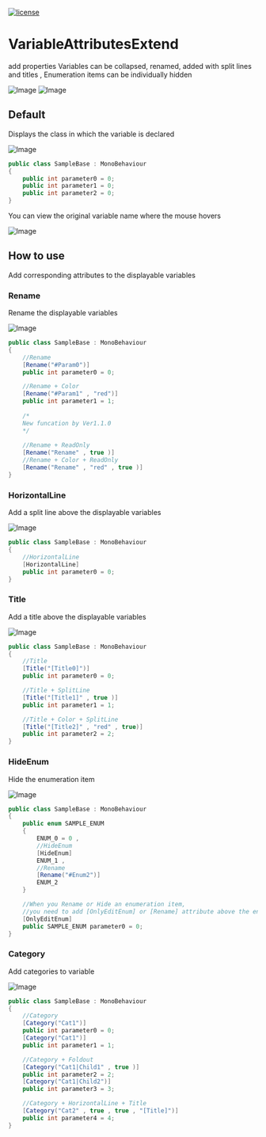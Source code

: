 [![license](https://img.shields.io/badge/license-MIT-brightgreen.svg?style=flat-square)](https://github.com/YuloongBY/VariableAttributesExtend/blob/main/LICENSE)

# VariableAttributesExtend

add properties Variables can be collapsed, renamed, added with split lines and titles , Enumeration items can be individually hidden

![Image](https://github.com/YuloongBY/BYImage/blob/main/VariableAttributesExtend/StyleDark.png)
![Image](https://github.com/YuloongBY/BYImage/blob/main/VariableAttributesExtend/StyleLight.png)

## Default
Displays the class in which the variable is declared

![Image](https://github.com/YuloongBY/BYImage/blob/main/VariableAttributesExtend/DrawClass.png)
```csharp
public class SampleBase : MonoBehaviour
{
    public int parameter0 = 0;
    public int parameter1 = 0;
    public int parameter2 = 0;
}
```
You can view the original variable name where the mouse hovers

![Image](https://github.com/YuloongBY/BYImage/blob/main/VariableAttributesExtend/Mouse.gif)

## How to use
Add corresponding attributes to the displayable variables

### Rename
Rename the displayable variables

![Image](https://github.com/YuloongBY/BYImage/blob/main/VariableAttributesExtend/Rename.png)
```csharp
public class SampleBase : MonoBehaviour
{
    //Rename
    [Rename("#Param0")]
    public int parameter0 = 0;

    //Rename + Color
    [Rename("#Param1" , "red")]
    public int parameter1 = 1;
    
    /*
    New funcation by Ver1.1.0
    */
    
    //Rename + ReadOnly
    [Rename("Rename" , true )]
    //Rename + Color + ReadOnly
    [Rename("Rename" , "red" , true )]   
}
```
### HorizontalLine
Add a split line above the displayable variables

![Image](https://github.com/YuloongBY/BYImage/blob/main/VariableAttributesExtend/Splitline.png)
```csharp
public class SampleBase : MonoBehaviour
{
    //HorizontalLine
    [HorizontalLine]
    public int parameter0 = 0;
}
```
### Title
Add a title above the displayable variables

![Image](https://github.com/YuloongBY/BYImage/blob/main/VariableAttributesExtend/Title.png)
```csharp
public class SampleBase : MonoBehaviour
{
    //Title
    [Title("[Title0]")]
    public int parameter0 = 0;

    //Title + SplitLine
    [Title("[Title1]" , true )]
    public int parameter1 = 1;

    //Title + Color + SplitLine
    [Title("[Title2]" , "red" , true)]
    public int parameter2 = 2;
}
```
### HideEnum
Hide the enumeration item

![Image](https://github.com/YuloongBY/BYImage/blob/main/VariableAttributesExtend/Enum.png)
```csharp
public class SampleBase : MonoBehaviour
{
    public enum SAMPLE_ENUM
    {
        ENUM_0 = 0 ,
        //HideEnum
        [HideEnum]
        ENUM_1 ,
        //Rename
        [Rename("#Enum2")]
        ENUM_2 
    }

    //When you Rename or Hide an enumeration item,
    //you need to add [OnlyEditEnum] or [Rename] attribute above the enumeration variable
    [OnlyEditEnum]
    public SAMPLE_ENUM parameter0 = 0;
}
```
### Category
Add categories to variable

![Image](https://github.com/YuloongBY/BYImage/blob/main/VariableAttributesExtend/Category.gif)
```csharp
public class SampleBase : MonoBehaviour
{
    //Category
    [Category("Cat1")]
    public int parameter0 = 0;
    [Category("Cat1")]
    public int parameter1 = 1;

    //Category + Foldout
    [Category("Cat1|Child1" , true )]
    public int parameter2 = 2;
    [Category("Cat1|Child2")]
    public int parameter3 = 3;

    //Category + HorizontalLine + Title
    [Category("Cat2" , true , true , "[Title]")]
    public int parameter4 = 4;
}
```
